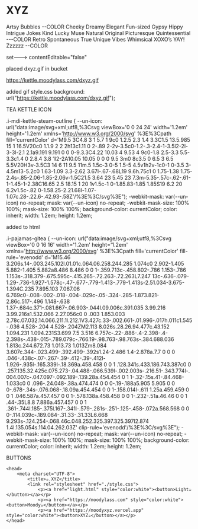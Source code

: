 # XYZ

Artsy
Bubbles --COLOR
Cheeky
Dreamy
Elegant
Fun-sized 
Gypsy
Hippy
Intrigue
Jokes
Kind
Lucky
Muse
Natural
Original
Picturesque
Quintessential ---COLOR
Retro
Spontaneous
True
Unique
Vibes
Whimsical
XOXO’s
YAY!
Zzzzzz --COLOR


set--->  contentEditable="false"

placed dxyz.gif in bucket

https://kettle.moodylass.com/dxyz.gif


added gif
style.css
background: url("https://kettle.moodylass.com/dxyz.gif");


TEA KETTLE ICON

.i-mdi-kettle-steam-outline {
  --un-icon: url("data:image/svg+xml;utf8,%3Csvg viewBox='0 0 24 24' width='1.2em' height='1.2em' xmlns='http://www.w3.org/2000/svg' %3E%3Cpath fill='currentColor' d='M9.5 3C4.8 3 1 5.7 1 9c0 1.2.5 2.3 1.4 3.3C1.5 13.5.985 15 1 16.5V20c0 1.1.9 2 2 2h13c1.11 0 2-.89 2-2v-3.5c0-1.2-.3-2.4-1-3.5l2-2l-3-3l-2.1 2.1a9.191 9.191 0 0 0-9.3.3C4.22 10.03 4 9.53 4 9c0-1.8 2.5-3.3 5.5-3.3c1.4 0 2.8.4 3.8 1l2-2A10.05 10.05 0 0 0 9.5 3m0 8c3.5 0 6.5 3 6.5 5.5V20H3v-3.5C3 14 6 11 9.5 11m.5 1.5c-3 0-5 1.5-5 4.5v1h2v-1c0-1 0-3.5 3-4.5m13-5.2c0 1.63-1.09 3.3-2.62 3.67l-.67-.68L19 9.6h.75c1 0 1.75-1.38 1.75-2.4s-.85-2.06-1.85-2.06v-1.5C21.5 3.64 23 5.45 23 7.3m-5.35-.57c-.62-.61-1-1.45-1-2.38C16.65 2.5 18.15 1 20 1v1.5c-1 0-1.85.83-1.85 1.85S19 6.2 20 6.2v1.5c-.82 0-1.58.25-2.21.68l-1.07-1.07c.28-.22.6-.42.93-.58Z'/%3E%3C/svg%3E");
  -webkit-mask: var(--un-icon) no-repeat;
  mask: var(--un-icon) no-repeat;
  -webkit-mask-size: 100% 100%;
  mask-size: 100% 100%;
  background-color: currentColor;
  color: inherit;
  width: 1.2em;
  height: 1.2em;


added to html
<link rel="apple-touch-icon" sizes="180x180" href="/apple-touch-icon.png">
<link rel="icon" type="image/png" sizes="32x32" href="/favicon-32x32.png">
<link rel="icon" type="image/png" sizes="16x16" href="/favicon-16x16.png">


.i-pajamas-gitea {
  --un-icon: url("data:image/svg+xml;utf8,%3Csvg viewBox='0 0 16 16' width='1.2em' height='1.2em' xmlns='http://www.w3.org/2000/svg' %3E%3Cpath fill='currentColor' fill-rule='evenodd' d='M15.46 3.206s.14-.003.245.102l.01.01c.064.06.258.244.285 1.074c0 2.902-1.405 5.882-1.405 5.882a8.486 8.486 0 0 1-.359.713c-.458.802-.786 1.153-.786 1.153s-.318.379-.675.595c-.415.265-.72.263-.72.263L7.247 13c-.636-.079-1.29-.736-1.927-1.578c-.47-.677-.779-1.413-.779-1.413s-2.51.034-3.675-1.394C.235 7.895.103 7.067.06 6.769c0-.008-.002-.018-.004-.029c-.05-.324-.285-1.873.821-2.86c.517-.496 1.148-.638 1.37-.684c.371-.081.667-.06.903-.044l.09.006c.391.035 3.99.216 3.99.216s1.532.066 2.27.056c0 0 .003 1.853.003 2.78c.07.032.14.066.211.1l.212.1V3.427c.33-.002.661-.01.996-.017h.011c1.545-.036 4.528-.204 4.528-.204ZM2.113 8.026s.28.26.94.477c.43.152 1.094.231 1.094.231S3.699 7.5 3.516 6.757c-.22-.886-.4-2.398-.4-2.398s-.438-.015-.789.079c-.766.19-.98.763-.98.763s-.384.688.036 1.813c.244.672.73 1.013.73 1.013Zm8.084 3.607c.344-.023.499-.392.499-.392s1.24-2.486 1.4-2.878a.7.7 0 0 0 .046-.438c-.07-.267-.39-.412-.39-.412l-1.926-.935l-.165.339l-.18.369a.458.458 0 0 1 .128.341s.433.186.743.387c0 0 .257.135.32.425c.075.273-.04.488-.066.539l-.002.003s-.216.51-.343.774l-.004.007c-.047.097-.092.189-.139.28a.454.454 0 1 1-.32-.15s.41-.84.468-1.033c0 0 .096-.24.048-.38a.474.474 0 0 0-.19-.188a5.905 5.905 0 0 0-.678-.34s-.076.068-.18.09a.454.454 0 0 1-.158.014l-.611 1.25a.459.459 0 0 1 .046.587a.457.457 0 0 1-.578.138a.458.458 0 0 1-.232-.51a.46.46 0 0 1 .44-.35L8.8 7.886a.457.457 0 0 1 .361-.744l.185-.375l.167-.341l-.579-.281s-.251-.125-.458-.072a.568.568 0 0 0-.114.039c-.189.084-.31.33-.31.33L6.668 9.293s-.124.254-.068.46c.048.252.325.397.325.397l2.874 1.4l.135.054s.114.04.262.03Z' clip-rule='evenodd'/%3E%3C/svg%3E");
  -webkit-mask: var(--un-icon) no-repeat;
  mask: var(--un-icon) no-repeat;
  -webkit-mask-size: 100% 100%;
  mask-size: 100% 100%;
  background-color: currentColor;
  color: inherit;
  width: 1.2em;
  height: 1.2em;


BUTTONS

    <head>
        <meta charset="UTF-8">
            <title>☕.XYZ</title>
            <link rel="stylesheet" href="./style.css">
                <p><a href="light.html" style="color:white"><button>Light☕</button></a></p>
                <p><a href="https://moodylass.com" style="color:white"><button>Moody☕</button></a></p>
                <p><a href="https://moodyxyz.vercel.app" style="color:white"><button>XYZ☕</button></a></p>
    </head>
